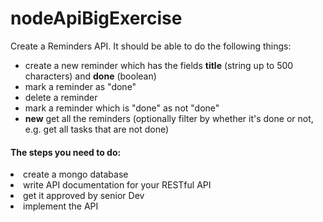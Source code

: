 # nodeApiBigExercise
Create a Reminders API. It should be able to do the following things:
- create a new reminder which has the fields **title** (string up to 500 characters) and **done** (boolean)
- mark a reminder as "done"
- delete a reminder
- mark a reminder which is "done" as not "done"
- **new** get all the reminders (optionally filter by whether it's done or not, e.g. get all tasks that are not done)
<h4>The steps you need to do: </h4>
<li>create a mongo database</li>
<li>write API documentation for your RESTful API</li> 
<li>get it approved by senior Dev</li>
<li>implement the API</li>
